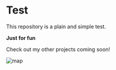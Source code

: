 # Test

This repository is a plain and simple test.

**Just for fun**

Check out my other projects coming soon!

![map](https://user-images.githubusercontent.com/82535391/114894976-fe65aa00-9e06-11eb-9654-d6d7c35013c3.png)
